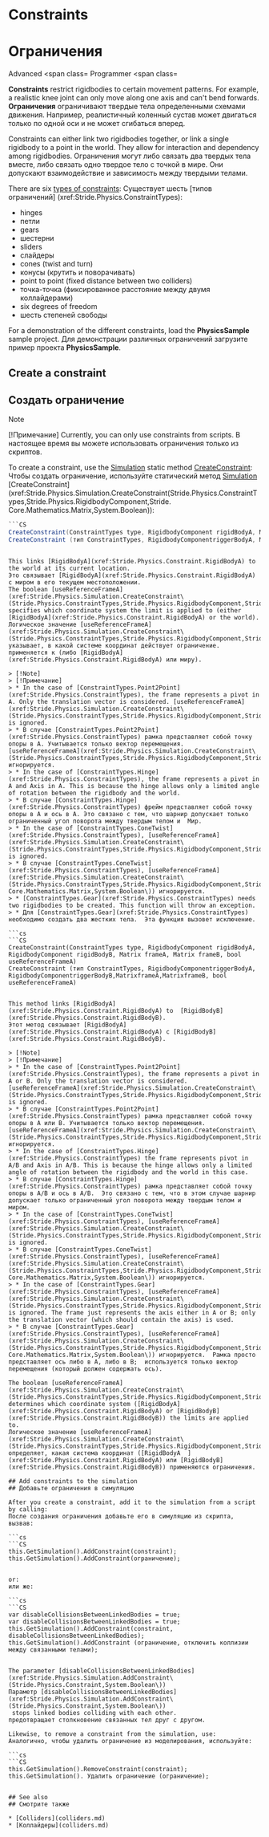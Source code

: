 # Constraints
# Ограничения

<div class="doc-incomplete"/>
<div class=

<span class="label label-doc-level">Advanced</span>
<span class=
<span class="label label-doc-audience">Programmer</span>
<span class=

**Constraints** restrict rigidbodies to certain movement patterns. For example, a realistic knee joint can only move along one axis and can't bend forwards.
**Ограничения** ограничивают твердые тела определенными схемами движения.  Например, реалистичный коленный сустав может двигаться только по одной оси и не может сгибаться вперед.

Constraints can either link two rigidbodies together, or link a single rigidbody to a point in the world. They allow for interaction and dependency among rigidbodies. 
Ограничения могут либо связать два твердых тела вместе, либо связать одно твердое тело с точкой в ​​мире.  Они допускают взаимодействие и зависимость между твердыми телами.

There are six [types of constraints](xref:Stride.Physics.ConstraintTypes):
Существует шесть [типов ограничений] (xref:Stride.Physics.ConstraintTypes):

* hinges
* петли
* gears
* шестерни
* sliders
* слайдеры
* cones (twist and turn)
* конусы (крутить и поворачивать)
* point to point (fixed distance between two colliders)
* точка-точка (фиксированное расстояние между двумя коллайдерами)
* six degrees of freedom
* шесть степеней свободы

For a demonstration of the different constraints, load the **PhysicsSample** sample project.
Для демонстрации различных ограничений загрузите пример проекта **PhysicsSample**.

## Create a constraint
## Создать ограничение

> [!Note]
> [!Примечание]
> Currently, you can only use constraints from scripts.
> В настоящее время вы можете использовать ограничения только из скриптов.

To create a constraint, use the [Simulation](xref:Stride.Physics.Simulation) static method [CreateConstraint](xref:Stride.Physics.Simulation.CreateConstraint\(Stride.Physics.ConstraintTypes,Stride.Physics.RigidbodyComponent,Stride.Core.Mathematics.Matrix,System.Boolean\)):
Чтобы создать ограничение, используйте статический метод [Simulation](xref:Stride.Physics.Simulation) [CreateConstraint](xref:Stride.Physics.Simulation.CreateConstraint\(Stride.Physics.ConstraintTypes,Stride.Physics.RigidbodyComponent,Stride.  Core.Mathematics.Matrix,System.Boolean\)):

```cs
```CS
CreateConstraint(ConstraintTypes type, RigidbodyComponent rigidBodyA, Matrix frameA, bool useReferenceFrameA);
CreateConstraint (тип ConstraintTypes, RigidbodyComponentriggerBodyA, MatrixframeA, bool useReferenceFrameA);
```
```

This links [RigidBodyA](xref:Stride.Physics.Constraint.RigidBodyA) to the world at its current location.
Это связывает [RigidBodyA](xref:Stride.Physics.Constraint.RigidBodyA) с миром в его текущем местоположении.
The boolean [useReferenceFrameA](xref:Stride.Physics.Simulation.CreateConstraint\(Stride.Physics.ConstraintTypes,Stride.Physics.RigidbodyComponent,Stride.Core.Mathematics.Matrix,System.Boolean\)) specifies which coordinate system the limit is applied to (either [RigidBodyA](xref:Stride.Physics.Constraint.RigidBodyA) or the world).
Логическое значение [useReferenceFrameA](xref:Stride.Physics.Simulation.CreateConstraint\(Stride.Physics.ConstraintTypes,Stride.Physics.RigidbodyComponent,Stride.Core.Mathematics.Matrix,System.Boolean\)) указывает, в какой системе координат действует ограничение.  применяется к (либо [RigidBodyA](xref:Stride.Physics.Constraint.RigidBodyA) или миру).

> [!Note]
> [!Примечание]
> * In the case of [ConstraintTypes.Point2Point](xref:Stride.Physics.ConstraintTypes), the frame represents a pivot in A. Only the translation vector is considered. [useReferenceFrameA](xref:Stride.Physics.Simulation.CreateConstraint\(Stride.Physics.ConstraintTypes,Stride.Physics.RigidbodyComponent,Stride.Core.Mathematics.Matrix,System.Boolean\)) is ignored.
> * В случае [ConstraintTypes.Point2Point](xref:Stride.Physics.ConstraintTypes) рамка представляет собой точку опоры в A. Учитывается только вектор перемещения.  [useReferenceFrameA](xref:Stride.Physics.Simulation.CreateConstraint\(Stride.Physics.ConstraintTypes,Stride.Physics.RigidbodyComponent,Stride.Core.Mathematics.Matrix,System.Boolean\)) игнорируется.
> * In the case of [ConstraintTypes.Hinge](xref:Stride.Physics.ConstraintTypes), the frame represents a pivot in A and Axis in A. This is because the hinge allows only a limited angle of rotation between the rigidbody and the world.
> * В случае [ConstraintTypes.Hinge](xref:Stride.Physics.ConstraintTypes) фрейм представляет собой точку опоры в A и ось в A. Это связано с тем, что шарнир допускает только ограниченный угол поворота между твердым телом и  Мир.
> * In the case of [ConstraintTypes.ConeTwist](xref:Stride.Physics.ConstraintTypes), [useReferenceFrameA](xref:Stride.Physics.Simulation.CreateConstraint\(Stride.Physics.ConstraintTypes,Stride.Physics.RigidbodyComponent,Stride.Core.Mathematics.Matrix,System.Boolean\)) is ignored.
> * В случае [ConstraintTypes.ConeTwist](xref:Stride.Physics.ConstraintTypes), [useReferenceFrameA](xref:Stride.Physics.Simulation.CreateConstraint\(Stride.Physics.ConstraintTypes,Stride.Physics.RigidbodyComponent,Stride.  Core.Mathematics.Matrix,System.Boolean\)) игнорируется.
> * [ConstraintTypes.Gear](xref:Stride.Physics.ConstraintTypes) needs two rigidbodies to be created. This function will throw an exception.
> * Для [ConstraintTypes.Gear](xref:Stride.Physics.ConstraintTypes) необходимо создать два жестких тела.  Эта функция вызовет исключение.

```cs
```CS
CreateConstraint(ConstraintTypes type, RigidbodyComponent rigidBodyA, RigidbodyComponent rigidBodyB, Matrix frameA, Matrix frameB, bool useReferenceFrameA)
CreateConstraint (тип ConstraintTypes, RigidbodyComponentriggerBodyA, RigidbodyComponentriggerBodyB,MatrixframeA,MatrixframeB, bool useReferenceFrameA)
```
```

This method links [RigidBodyA](xref:Stride.Physics.Constraint.RigidBodyA) to  [RigidBodyB](xref:Stride.Physics.Constraint.RigidBodyB).
Этот метод связывает [RigidBodyA](xref:Stride.Physics.Constraint.RigidBodyA) с [RigidBodyB](xref:Stride.Physics.Constraint.RigidBodyB).

> [!Note]
> [!Примечание]
> * In the case of [ConstraintTypes.Point2Point](xref:Stride.Physics.ConstraintTypes), the frame represents a pivot in A or B. Only the translation vector is considered. [useReferenceFrameA](xref:Stride.Physics.Simulation.CreateConstraint\(Stride.Physics.ConstraintTypes,Stride.Physics.RigidbodyComponent,Stride.Core.Mathematics.Matrix,System.Boolean\)) is ignored.
> * В случае [ConstraintTypes.Point2Point](xref:Stride.Physics.ConstraintTypes) рамка представляет собой точку опоры в A или B. Учитывается только вектор перемещения.  [useReferenceFrameA](xref:Stride.Physics.Simulation.CreateConstraint\(Stride.Physics.ConstraintTypes,Stride.Physics.RigidbodyComponent,Stride.Core.Mathematics.Matrix,System.Boolean\)) игнорируется.
> * In the case of [ConstraintTypes.Hinge](xref:Stride.Physics.ConstraintTypes) the frame represents pivot in A/B and Axis in A/B. This is because the hinge allows only a limited angle of rotation between the rigidbody and the world in this case.
> * В случае [ConstraintTypes.Hinge](xref:Stride.Physics.ConstraintTypes) рамка представляет собой точку опоры в A/B и ось в A/B.  Это связано с тем, что в этом случае шарнир допускает только ограниченный угол поворота между твердым телом и миром.
> * In the case of [ConstraintTypes.ConeTwist](xref:Stride.Physics.ConstraintTypes), [useReferenceFrameA](xref:Stride.Physics.Simulation.CreateConstraint\(Stride.Physics.ConstraintTypes,Stride.Physics.RigidbodyComponent,Stride.Core.Mathematics.Matrix,System.Boolean\)) is ignored.
> * В случае [ConstraintTypes.ConeTwist](xref:Stride.Physics.ConstraintTypes), [useReferenceFrameA](xref:Stride.Physics.Simulation.CreateConstraint\(Stride.Physics.ConstraintTypes,Stride.Physics.RigidbodyComponent,Stride.  Core.Mathematics.Matrix,System.Boolean\)) игнорируется.
> * In the case of [ConstraintTypes.Gear](xref:Stride.Physics.ConstraintTypes), [useReferenceFrameA](xref:Stride.Physics.Simulation.CreateConstraint\(Stride.Physics.ConstraintTypes,Stride.Physics.RigidbodyComponent,Stride.Core.Mathematics.Matrix,System.Boolean\)) is ignored. The frame just represents the axis either in A or B; only the translation vector (which should contain the axis) is used.
> * В случае [ConstraintTypes.Gear](xref:Stride.Physics.ConstraintTypes), [useReferenceFrameA](xref:Stride.Physics.Simulation.CreateConstraint\(Stride.Physics.ConstraintTypes,Stride.Physics.RigidbodyComponent,Stride.  Core.Mathematics.Matrix,System.Boolean\)) игнорируется.  Рамка просто представляет ось либо в A, либо в B;  используется только вектор перемещения (который должен содержать ось).

The boolean [useReferenceFrameA](xref:Stride.Physics.Simulation.CreateConstraint\(Stride.Physics.ConstraintTypes,Stride.Physics.RigidbodyComponent,Stride.Core.Mathematics.Matrix,System.Boolean\)) determines which coordinate system ([RigidBodyA](xref:Stride.Physics.Constraint.RigidBodyA) or [RigidBodyB](xref:Stride.Physics.Constraint.RigidBodyB)) the limits are applied to.
Логическое значение [useReferenceFrameA](xref:Stride.Physics.Simulation.CreateConstraint\(Stride.Physics.ConstraintTypes,Stride.Physics.RigidbodyComponent,Stride.Core.Mathematics.Matrix,System.Boolean\)) определяет, какая система координат ([RigidBodyA  ](xref:Stride.Physics.Constraint.RigidBodyA) или [RigidBodyB](xref:Stride.Physics.Constraint.RigidBodyB)) применяются ограничения.

## Add constraints to the simulation
## Добавьте ограничения в симуляцию

After you create a constraint, add it to the simulation from a script by calling:
После создания ограничения добавьте его в симуляцию из скрипта, вызвав:

```cs
```CS
this.GetSimulation().AddConstraint(constraint);
this.GetSimulation().AddConstraint(ограничение);
```
```

or:
или же:

```cs
```CS
var disableCollisionsBetweenLinkedBodies = true;
var disableCollisionsBetweenLinkedBodies = true;
this.GetSimulation().AddConstraint(constraint, disableCollisionsBetweenLinkedBodies);
this.GetSimulation().AddConstraint (ограничение, отключить коллизии между связанными телами);
```
```

The parameter [disableCollisionsBetweenLinkedBodies](xref:Stride.Physics.Simulation.AddConstraint\(Stride.Physics.Constraint,System.Boolean\))
Параметр [disableCollisionsBetweenLinkedBodies](xref:Stride.Physics.Simulation.AddConstraint\(Stride.Physics.Constraint,System.Boolean\))
 stops linked bodies colliding with each other.
предотвращает столкновение связанных тел друг с другом.

Likewise, to remove a constraint from the simulation, use:
Аналогично, чтобы удалить ограничение из моделирования, используйте:

```cs
```CS
this.GetSimulation().RemoveConstraint(constraint);
this.GetSimulation(). Удалить ограничение (ограничение);
```
```

## See also
## Смотрите также

* [Colliders](colliders.md)
* [Коллайдеры](colliders.md)
